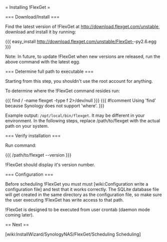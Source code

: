 = Installing !FlexGet =

=== Download/Install ===

Find the latest version of !FlexGet at http://download.flexget.com/unstable, download and install it by running:

{{{
easy_install http://download.flexget.com/unstable/FlexGet-<insert latest version here>-py2.6.egg
}}}

Note: In future, to update !FlexGet when new versions are released, run the above command with the latest egg.

=== Determine full path to executable ===

Starting from this step, you shouldn't use the root account for anything.

To determine where the !FlexGet command resides run:

{{{
find / -name flexget -type f 2>/dev/null
}}}
{{{
#!comment
Using 'find' because Synology does not support 'where'.
}}}

Example output: `/opt/local/bin/flexget`. It may be different in your environment.
In the following steps, replace /path/to/flexget with the actual path on your system.

=== Verify installation ===

Run command:

{{{
/path/to/flexget --version
}}}

!FlexGet should display it's version number.

=== Configuration ===

Before scheduling !FlexGet you must must [wiki:Configuration write a configuration file] and test that it works correctly. The SQLite database file will get created in the same directory as the configuration file, so make sure the user executing !FlexGet has write access to that path.

!FlexGet is designed to be executed from user crontab (daemon mode coming later).

== Next ==

[wiki:InstallWizard/SynologyNAS/FlexGet/Scheduling Scheduling]
